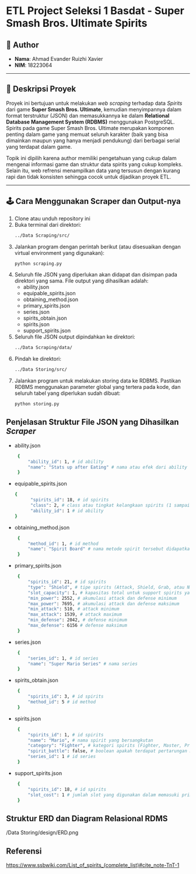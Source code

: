 # ETL Project Seleksi 1 Basdat - Super Smash Bros. Ultimate Spirits

## 👤 Author
- **Nama**: Ahmad Evander Ruizhi Xavier
- **NIM**: 18223064

---

## 📌 Deskripsi Proyek
Proyek ini bertujuan untuk melakukan *web scraping* terhadap data *Spirits* dari game **Super Smash Bros. Ultimate**, kemudian menyimpannya dalam format terstruktur (JSON) dan memasukkannya ke dalam **Relational Database Management System (RDBMS)** menggunakan PostgreSQL. Spirits pada game Super Smash Bros. Ultimate merupakan komponen penting dalam game yang memuat seluruh karakter (baik yang bisa dimainkan maupun yang hanya menjadi pendukung) dari berbagai serial yang terdapat dalam game.

Topik ini dipilih karena author memiliki pengetahuan yang cukup dalam mengenai informasi game dan struktur data spirits yang cukup kompleks. Selain itu, web refrensi menampilkan data yang tersusun dengan kurang rapi dan tidak konsisten sehingga cocok untuk dijadikan proyek ETL.

---

## 🕹️ Cara Menggunakan Scraper dan Output-nya
1. Clone atau unduh repository ini
2. Buka terminal dari direktori:  
   ```bash
   ../Data Scraping/src/
3. Jalankan program dengan perintah berikut (atau disesuaikan dengan virtual environment yang digunakan):
    ```bash
    python scraping.py
4. Seluruh file JSON yang diperlukan akan didapat dan disimpan pada direktori yang sama. File output yang dihasilkan adalah:
    - ability.json
    - equipable_spirits.json
    - obtaining_method.json
    - primary_spirits.json
    - series.json
    - spirits_obtain.json
    - spirits.json
    - support_spirits.json
5. Seluruh file JSON output dipindahkan ke direktori:
   ```bash
   ../Data Scraping/data/
6. Pindah ke direktori:
   ```bash
   ../Data Storing/src/
7. Jalankan program untuk melakukan storing data ke RDBMS. Pastikan RDBMS menggunakan parameter global yang tertera pada kode, dan seluruh tabel yang diperlukan sudah dibuat:
    ```bash
    python storing.py
   
## Penjelasan Struktur File JSON yang Dihasilkan *Scraper*
- ability.json
   ```bash
    {
        "ability_id": 1, # id ability
        "name": "Stats up after Eating" # nama atau efek dari ability
    }

- equipable_spirits.json
  ```bash
  {
        "spirits_id": 18, # id spirits
        "class": 2, # class atau tingkat kelangkaan spirits (1 sampai 4)
        "ability_id": 1 # id ability
  }

- obtaining_method.json
   ```bash
    {
        "method_id": 1, # id method
        "name": "Spirit Board" # nama metode spirit tersebut didapatkan
    }

- primary_spirits.json
   ```bash
    {
        "spirits_id": 21, # id spirits
        "type": "Shield", # tipe spirits (Attack, Shield, Grab, atau Neutral)
        "slot_capacity": 1, # kapasitas total untuk support spirits yang bisa masuk
        "min_power": 2552, # akumulasi attack dan defense minimum
        "max_power": 7695, # akumulasi attack dan defense maksimum
        "min_attack": 510, # attack minimum
        "max_attack": 1539, # attack maximum
        "min_defense": 2042, # defense minimum
        "max_defense": 6156 # defense maksimum
    }

- series.json
   ```bash
    {
        "series_id": 1, # id series
        "name": "Super Mario Series" # nama series
    }
- spirits_obtain.json
   ```bash
    {
        "spirits_id": 3, # id spirits
        "method_id": 5 # id method
    }
- spirits.json
   ```bash
    {
        "spirits_id": 1, # id spirits
        "name": "Mario", # nama spirit yang bersangkutan
        "category": "Fighter", # kategori spirits (Fighter, Master, Primary, atau Support)
        "spirit_battle": false, # boolean apakah terdapat pertarungan melawan spirit tersebut
        "series_id": 1 # id series
    }
- support_spirits.json
   ```bash
    {
        "spirits_id": 18, # id spirits
        "slot_cost": 1 # jumlah slot yang digunakan dalam memasuki primary spirits
    }

## Struktur ERD dan Diagram Relasional RDMS
/Data Storing/design/ERD.png


## Referensi
https://www.ssbwiki.com/List_of_spirits_(complete_list)#cite_note-TnT-1

